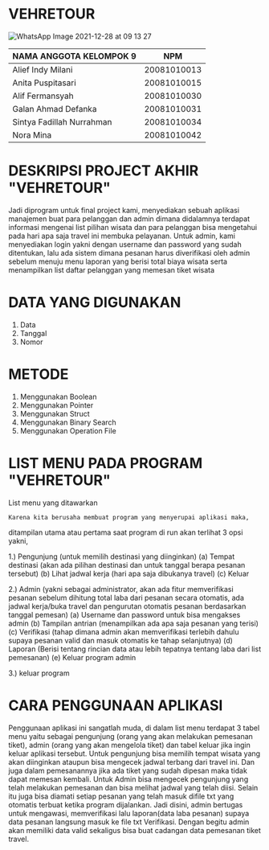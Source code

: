 <h1>VEHRETOUR</h1>

![WhatsApp Image 2021-12-28 at 09 13 27](https://user-images.githubusercontent.com/89888415/147520827-aa7ec24c-ae2c-4ae8-a21d-60f0ae9d1737.jpeg)

| NAMA ANGGOTA KELOMPOK 9    |      NPM     | 
| ------------------------   | ------------ |
| Alief Indy Milani          | 20081010013  |
| Anita Puspitasari          | 20081010015  |
| Alif Fermansyah            | 20081010030  |
| Galan Ahmad Defanka        | 20081010031  |
| Sintya Fadillah Nurrahman  | 20081010034  |
| Nora Mina                  | 20081010042  |

<h1>DESKRIPSI PROJECT AKHIR "VEHRETOUR"</h1>
Jadi diprogram untuk final project kami, menyediakan sebuah aplikasi manajemen buat para pelanggan dan admin dimana didalamnya terdapat informasi mengenai list pilihan wisata dan para pelanggan bisa mengetahui pada hari apa saja travel ini membuka pelayanan. Untuk admin, kami menyediakan login yakni dengan username dan password yang sudah ditentukan, lalu ada sistem dimana pesanan harus diverifikasi oleh admin sebelum menuju menu laporan yang berisi total biaya wisata serta menampilkan list daftar pelanggan yang memesan tiket wisata

<h1>DATA YANG DIGUNAKAN</h1>

1. Data
2. Tanggal
3. Nomor

<h1>METODE</h1>

1. Menggunakan Boolean 
2. Menggunakan Pointer
3. Menggunakan Struct
4. Menggunakan Binary Search
5. Menggunakan Operation File


<h1>LIST MENU PADA PROGRAM "VEHRETOUR"</h1>

 List menu yang ditawarkan
	
	Karena kita berusaha membuat program yang menyerupai aplikasi maka, 
ditampilan utama atau pertama saat program di run akan terlihat 3 opsi yakni,

1.) Pengunjung (untuk memilih destinasi yang diinginkan)
	(a) Tempat destinasi (akan ada pilihan destinasi dan untuk tanggal
	    berapa pesanan tersebut)
	(b) Lihat jadwal kerja (hari apa saja dibukanya travel)
	(c) Keluar

2.) Admin (yakni sebagai administrator, akan ada fitur memverifikasi pesanan 
	   sebelum dihitung total laba dari pesanan secara otomatis, ada jadwal 
	   kerja/buka travel dan pengurutan otomatis pesanan berdasarkan tanggal
	   pemesan)
	(a) Username dan password untuk bisa mengakses admin
	(b) Tampilan antrian (menampilkan ada apa saja pesanan yang terisi)
	(c) Verifikasi (tahap dimana admin akan memverifikasi terlebih dahulu
	    supaya pesanan valid dan masuk otomatis ke tahap selanjutnya)
	(d) Laporan (Berisi tentang rincian data atau lebih tepatnya tentang laba dari list pemesanan)
  (e) Keluar program admin
  
3.) keluar program


<h1>CARA PENGGUNAAN APLIKASI</h1>

Penggunaan aplikasi ini sangatlah muda, di dalam list menu terdapat 3 tabel menu yaitu sebagai pengunjung (orang yang akan melakukan pemesanan tiket), admin (orang yang akan mengelola tiket) dan tabel keluar jika ingin keluar aplikasi tersebut. Untuk pengunjung bisa memilih tempat wisata yang akan diinginkan ataupun bisa mengecek jadwal terbang dari travel ini. Dan juga dalam pemesanannya jika ada tiket yang sudah dipesan maka tidak dapat memesan kembali. Untuk Admin bisa mengecek pengunjung yang telah melakukan pemesanan dan bisa melihat jadwal yang telah diisi. Selain itu juga bisa diamati setiap pesanan yang telah masuk difile txt yang otomatis terbuat ketika program dijalankan. Jadi disini, admin bertugas untuk mengawasi, memverifikasi lalu laporan(data laba pesanan) supaya data pesanan langsung masuk ke file txt Verifikasi. Dengan begitu admin akan memiliki data valid sekaligus bisa buat cadangan data pemesanan tiket travel.
